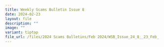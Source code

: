 ```yaml
---
title: Weekly Scams Bulletin Issue 8
date: 2024-02-23
layout: file
description: ""
image: ""
variant: tiptap
file_url: /files/2024 Scams Bulletins/Feb 2024/WSB_Issue_24_8__23_Feb_.pdf
---
```

